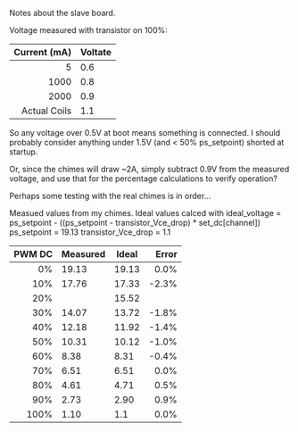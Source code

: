 Notes about the slave board.

Voltage measured with transistor on 100%:

| Current (mA) | Voltate |
| -----------: | ------- |
|            5 |     0.6 |
|         1000 |     0.8 |
|         2000 |     0.9 |
| Actual Coils |     1.1 |

So any voltage over 0.5V at boot means something is connected.
I should probably consider anything under 1.5V (and < 50% ps_setpoint) shorted at startup.

Or, since the chimes will draw ~2A, simply subtract 0.9V from the measured
voltage, and use that for the percentage calculations to verify operation?

Perhaps some testing with the real chimes is in order...

Measued values from my chimes.
Ideal values calced with
    ideal_voltage = ps_setpoint - ((ps_setpoint - transistor_Vce_drop) * set_dc[channel])
    ps_setpoint = 19.13
    transistor_Vce_drop = 1.1

| PWM DC | Measured | Ideal | Error |
| -----: | -------- | ----- | ----: |
|     0% |    19.13 | 19.13 |  0.0% |
|    10% |    17.76 | 17.33 | -2.3% |
|    20% |          | 15.52 |       |
|    30% |    14.07 | 13.72 | -1.8% |
|    40% |    12.18 | 11.92 | -1.4% |
|    50% |    10.31 | 10.12 | -1.0% |
|    60% |     8.38 |  8.31 | -0.4% |
|    70% |     6.51 |  6.51 |  0.0% |
|    80% |     4.61 |  4.71 |  0.5% |
|    90% |     2.73 |  2.90 |  0.9% |
|   100% |     1.10 |   1.1 |  0.0% |
